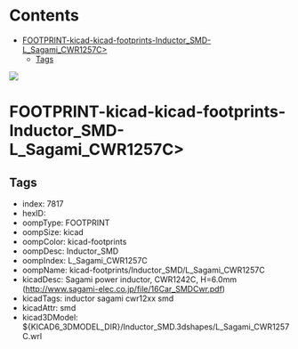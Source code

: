 



Contents
========

* [FOOTPRINT-kicad-kicad-footprints-Inductor_SMD-L_Sagami_CWR1257C>](#footprint-kicad-kicad-footprints-inductor_smd-l_sagami_cwr1257c)
	* [Tags](#tags)
  
![][im]
# FOOTPRINT-kicad-kicad-footprints-Inductor_SMD-L_Sagami_CWR1257C>

## Tags

- index: 7817
- hexID: 
- oompType: FOOTPRINT
- oompSize: kicad
- oompColor: kicad-footprints
- oompDesc: Inductor_SMD
- oompIndex: L_Sagami_CWR1257C
- oompName: kicad-footprints/Inductor_SMD/L_Sagami_CWR1257C
- kicadDesc: Sagami power inductor, CWR1242C, H=6.0mm (http://www.sagami-elec.co.jp/file/16Car_SMDCwr.pdf)
- kicadTags: inductor sagami cwr12xx smd
- kicadAttr: smd
- kicad3DModel: ${KICAD6_3DMODEL_DIR}/Inductor_SMD.3dshapes/L_Sagami_CWR1257C.wrl



[im]: image.png
